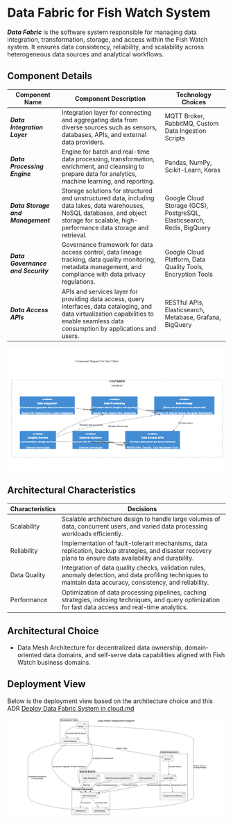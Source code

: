 # Data Fabric for Fish Watch System

***Data Fabric*** is the software system responsible for managing data integration, transformation, storage, and access within the Fish Watch system. It ensures data consistency, reliability, and scalability across heterogeneous data sources and analytical workflows.

## Component Details

| Component Name  | Component Description | Technology Choices |
| ------------- | ------------- | ------------- |
| ***Data Integration Layer***  | Integration layer for connecting and aggregating data from diverse sources such as sensors, databases, APIs, and external data providers. | MQTT Broker, RabbitMQ, Custom Data Ingestion Scripts |
| ***Data Processing Engine***  | Engine for batch and real-time data processing, transformation, enrichment, and cleansing to prepare data for analytics, machine learning, and reporting. | Pandas, NumPy, Scikit-Learn, Keras |
| ***Data Storage and Management***  | Storage solutions for structured and unstructured data, including data lakes, data warehouses, NoSQL databases, and object storage for scalable, high-performance data storage and retrieval. | Google Cloud Storage (GCS), PostgreSQL, Elasticsearch, Redis, BigQuery |
| ***Data Governance and Security***  | Governance framework for data access control, data lineage tracking, data quality monitoring, metadata management, and compliance with data privacy regulations. | Google Cloud Platform, Data Quality Tools, Encryption Tools |
| ***Data Access APIs***  | APIs and services layer for providing data access, query interfaces, data cataloging, and data virtualization capabilities to enable seamless data consumption by applications and users. | RESTful APIs, Elasticsearch, Metabase, Grafana, BigQuery |

![Data Fabric Component Diagram](../Assets/component-data-fabric.png)

## Architectural Characteristics

| Characteristics  | Decisions |
| ------------- | ------------- |
| Scalability  | Scalable architecture design to handle large volumes of data, concurrent users, and varied data processing workloads efficiently. |
| Reliability  | Implementation of fault-tolerant mechanisms, data replication, backup strategies, and disaster recovery plans to ensure data availability and durability. |
| Data Quality  | Integration of data quality checks, validation rules, anomaly detection, and data profiling techniques to maintain data accuracy, consistency, and reliability. |
| Performance  | Optimization of data processing pipelines, caching strategies, indexing techniques, and query optimization for fast data access and real-time analytics. |

## Architectural Choice

- Data Mesh Architecture for decentralized data ownership, domain-oriented data domains, and self-serve data capabilities aligned with Fish Watch business domains.

## Deployment View
Below is the deployment view based on the architecture choice and this ADR [Deploy Data Fabric System in cloud.md](../ADRs/014-deployment-strategy.md)

![Data Fabric Deployment View](../Assets/deployment/DataFabric.png)
